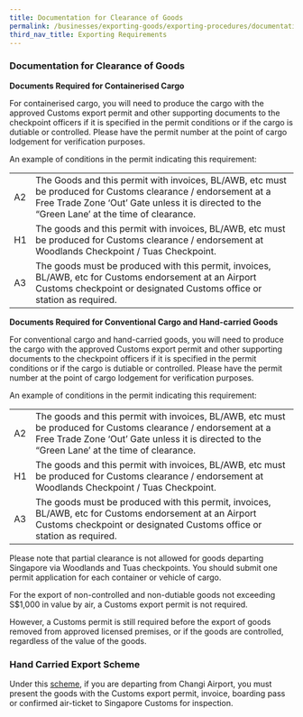 ```yaml
---
title: Documentation for Clearance of Goods
permalink: /businesses/exporting-goods/exporting-procedures/documentation-for-clearance-of-goods
third_nav_title: Exporting Requirements
---
```


### Documentation for Clearance of Goods

**Documents Required for Containerised Cargo**

For containerised cargo, you will need to produce the cargo with the approved Customs export permit and other supporting documents to the checkpoint officers if it is specified in the permit conditions or if the cargo is dutiable or controlled. Please have the permit number at the point of cargo lodgement for verification purposes.

An example of conditions in the permit indicating this requirement:

|  |  |
|--|--|
| A2 | The Goods and this permit with invoices, BL/AWB, etc must be produced for Customs clearance / endorsement at a Free Trade Zone ‘Out’ Gate unless it is directed to the “Green Lane’ at the time of clearance. |
| H1 | The goods and this permit with invoices, BL/AWB, etc must be produced for Customs clearance / endorsement at Woodlands Checkpoint / Tuas Checkpoint. |
| A3 | The goods must be produced with this permit, invoices, BL/AWB, etc for Customs endorsement at an Airport Customs checkpoint or designated Customs office or station as required. |

**Documents Required for Conventional Cargo and Hand-carried Goods**

For conventional cargo and hand-carried goods, you will need to produce the cargo with the approved Customs export permit and other supporting documents to the checkpoint officers if it is specified in the permit conditions or if the cargo is dutiable or controlled. Please have the permit number at the point of cargo lodgement for verification purposes.

An example of conditions in the permit indicating this requirement:

|  |  |
|--|--|
| A2 | The goods and this permit with invoices, BL/AWB, etc must be produced for Customs clearance / endorsement at a Free Trade Zone ‘Out’ Gate unless it is directed to the “Green Lane’ at the time of clearance. |
| H1 | The goods and this permit with invoices, BL/AWB, etc must be produced for Customs clearance / endorsement at Woodlands Checkpoint / Tuas Checkpoint. |
| A3 | The goods must be produced with this permit, invoices, BL/AWB, etc for Customs endorsement at an Airport Customs checkpoint or designated Customs office or station as required. |

Please note that partial clearance is not allowed for goods departing Singapore via Woodlands and Tuas checkpoints. You should submit one permit application for each container or vehicle of cargo.

For the export of non-controlled and non-dutiable goods not exceeding S$1,000 in value by air, a Customs export permit is not required.

However, a Customs permit is still required before the export of goods removed from approved licensed premises, or if the goods are controlled, regardless of the value of the goods.

### Hand Carried Export Scheme

Under this [scheme](https://www.iras.gov.sg/irashome/Schemes/GST/Hand-Carried-Exports-Scheme--HCES-/), if you are departing from Changi Airport, you must present the goods with the Customs export permit, invoice, boarding pass or confirmed air-ticket to Singapore Customs for inspection.
